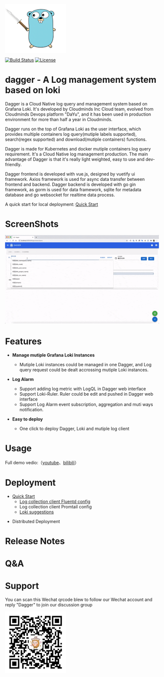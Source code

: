 <img align="center" width="200" height="160" src="docs/logo.png">

[![Build Status](https://github.com/CloudmindsRobot/dagger/workflows/build/badge.svg)](https://github.com/CloudmindsRobot/dagger/actions)
[![License](https://img.shields.io/badge/License-Apache%202.0-blue.svg)](https://opensource.org/licenses/Apache-2.0)

# dagger - A Log management system based on loki

Dagger is a Cloud Native log query and management system based on Grafana Loki. 
It's developed by Cloudminds Inc Cloud team, evolved from Cloudminds Devops platform "DaYu", and it has been used in production environment for more than half a year in Cloudminds.

Dagger runs on the top of Grafana Loki as the user interface, which provides multiple containers log query(mutiple labels supported), search(regex supported) and download(mutiple containers) functions.

Dagger is made for Kubernetes and docker mutiple containers log query requirement. It's a Cloud Native log management production. The main advantage of Dagger is that it's really light weighted, easy to use and dev-friendly.

Dagger frontend is developed with vue.js, designed by vuetify ui framework. Axios framework is used for async data transfer between frontend and backend.
Dagger backend is developed with go gin framework, as gorm is used for data framework, sqlite for metadata database and go websocket for realtime data process.

A quick start for local deployment: [Quick Start](#jump)

# ScreenShots

<img src="docs/screenshot.gif">

# Features

- **Manage mutiple Grafana Loki Instances**

  - Mutiple Loki instances could be managed in one Dagger, and Log query request could be dealt accrossing mutiple Loki instances.

- **Log Alarm**

  - Support adding log metric with LogQL in Dagger web interface
  - Support Loki-Ruler. Ruler could be edit and pushed in Dagger web interface
  - Support Log Alarm event subscription, aggregation and muti ways notification.

- **Easy to deploy**
  - One click to deploy Dagger, Loki and mutiple log client

# Usage

Full demo vedio:（[youtube](https://youtu.be/1qc8_nZA_dM)、[bilibili](https://www.bilibili.com/video/BV1Jr4y1w7qz/)）

# Deployment

- <span id = "jump">[Quick Start](docs/quick_start.md)</span>
  - [Log collection client Fluentd config](docs/fluentd_config.md)
  - Log collection client Promtail config
  - [Loki suggestions](docs/Loki_best_practice.md)

* Distributed Deployment

# Release Notes

# Q&A

# Support

You can scan this Wechat qrcode blew to follow our Wechat account and reply "Dagger" to join our discussion group

<img align="left" width="200" height="200" src="docs/qrcode.jpg">
